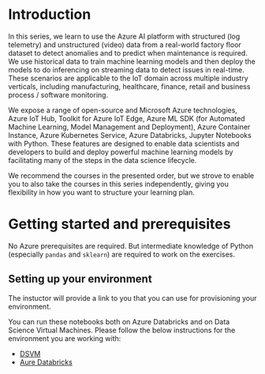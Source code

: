 # Introduction 

In this series, we learn to use the Azure AI platform with structured (log telemetry) and unstructured (video) data from a real-world factory floor dataset to detect anomalies and to predict when maintenance is required. We use historical data to train machine learning models and then deploy the models to do inferencing on streaming data to detect issues in real-time.  These scenarios are applicable to the IoT domain across multiple industry verticals, including manufacturing, healthcare, finance, retail and business process / software monitoring.

We expose a range of open-source and Microsoft Azure technologies, Azure IoT Hub, Toolkit for Azure IoT Edge, Azure ML SDK (for Automated Machine Learning, Model Management and Deployment), Azure Container Instance, Azure Kubernetes Service, Azure Databricks, Jupyter Notebooks with Python. These features are designed to enable data scientists and developers to build and deploy powerful machine learning models by facilitating many of the steps in the data science lifecycle.

We recommend the courses in the presented order, but we strove to enable you to also take the courses in this series independently, giving you flexibility in how you want to structure your learning plan.

# Getting started and prerequisites

No Azure prerequisites are required. But intermediate knowledge of Python (especially `pandas` and `sklearn`) are required to work on the exercises.

## Setting up your environment

The instuctor will provide a link to you that you can use for provisioning your environment.

You can run these notebooks both on Azure Databricks and on Data Science Virtual Machines.  Please follow the below instructions for the environment you are working with: 

- [DSVM](lab0.0_Setting_Up_Env/configure_environment_DSVM.ipynb)
- [Aure Databricks](lab0.0_Setting_Up_Env/configure_environment_ADB.ipynb)
